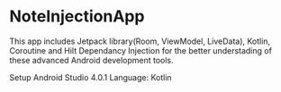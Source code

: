 # NoteInjectionApp
This app includes  Jetpack library(Room, ViewModel, LiveData), Kotlin, Coroutine and Hilt Dependancy Injection for the better understading of these advanced Android development tools.

Setup
Android Studio 4.0.1
Language: Kotlin
